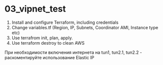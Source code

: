 # 03_vipnet_test
1. Install and configure Terraform, including credentials
2. Change variables.tf (Region, IP, Subnets, Coordinator AMI, Instance type etc)
3. Use terrafrom init, plan, apply.
4. Use terraform destroy to clean AWS

При необходимости включения интернета на tun1, tun2.1, tun2.2 - раскоментируйте использование Elastic IP